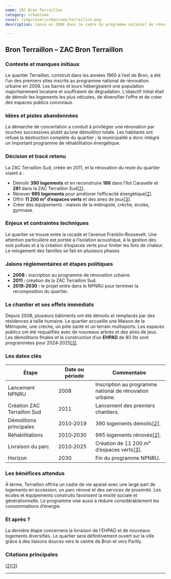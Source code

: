 ```yaml
---
name: ZAC Bron Terraillon
category: urbanisme
cover: /img/cover/urbanisme/terraillon.png
description: Lancé en 2008 dans le cadre du programme national de rénovation urbaine, le projet de la ZAC Bron Terraillon transforme un quartier construit dans les années 1960, autrefois dominé par de grandes barres locatives dégradées. Après la création de la ZAC Terraillon Sud en 2011, il combine démolition de 390 logements, reconstruction de 467 logements neufs, rénovation énergétique de 995 logements, aménagement de 11 200 m² d’espaces verts et construction d’équipements publics (écoles, crèche, gymnase, EHPAD), avec une finalisation prévue en 2030.

---
```

## Bron Terraillon – **ZAC Bron Terraillon**

### Contexte et manques initiaux

Le quartier Terraillon, construit dans les années 1960 à l’est de Bron, a été l’un des premiers sites inscrits au programme national de rénovation urbaine en 2008. Les barres et tours hébergeaient une population majoritairement locataire et souffraient de dégradation. L’objectif initial était de démolir les logements les plus vétustes, de diversifier l’offre et de créer des espaces publics conviviaux.

### Idées et pistes abandonnées

La démarche de concertation a conduit à privilégier une rénovation par touches successives plutôt qu’une démolition totale. Les habitants ont refusé la destruction complète du quartier ; la municipalité a donc intégré un important programme de réhabilitation énergétique.

### Décision et tracé retenu

La ZAC Terraillon Sud, créée en 2011, et la rénovation du reste du quartier visent à :

- Démolir **390 logements** et en reconstruire **186** dans l’îlot Caravelle et **281** dans la ZAC Terraillon Sud[\[2\]](https://www.grandlyon.com/mes-services-au-quotidien/sinformer-sur-les-projets-urbains-dans-la-metropole/bron-terraillon#:~:text=Quelques%20chiffres%20cl%C3%A9s).
- Rénover **995 logements** pour améliorer l’efficacité énergétique[\[2\]](https://www.grandlyon.com/mes-services-au-quotidien/sinformer-sur-les-projets-urbains-dans-la-metropole/bron-terraillon#:~:text=Quelques%20chiffres%20cl%C3%A9s).
- Offrir **11 200 m² d’espaces verts** et des aires de jeux[\[3\]](https://www.grandlyon.com/mes-services-au-quotidien/sinformer-sur-les-projets-urbains-dans-la-metropole/bron-terraillon#:~:text=futurs%20logements%20du%20secteur%20Lur%C3%A7at,%C2%A9%20M%C3%A9tropole%20de%20Lyon).
- Créer des équipements : maison de la métropole, crèche, écoles, gymnase.

### Enjeux et contraintes techniques

Le quartier se trouve entre la rocade et l’avenue Franklin‑Roosevelt. Une attention particulière est portée à l’isolation acoustique, à la gestion des sols pollués et à la création d’espaces verts pour limiter les îlots de chaleur. Le relogement des familles se fait en plusieurs phases.

### Jalons réglementaires et étapes politiques

- **2008 :** inscription au programme de rénovation urbaine.
- **2011 :** création de la ZAC Terraillon Sud.
- **2019‑2030 :** le projet entre dans le NPNRU pour terminer la recomposition du quartier.

### Le chantier et ses effets immédiats

Depuis 2008, plusieurs bâtiments ont été démolis et remplacés par des résidences à taille humaine. Le quartier accueille une Maison de la Métropole, une crèche, un pôle santé et un terrain multisports. Les espaces publics ont été requalifiés avec de nouveaux arbres et des aires de jeux. Les démolitions finales et la construction d’un **EHPAD** de 80 lits sont programmées pour 2024‑2025[\[3\]](https://www.grandlyon.com/mes-services-au-quotidien/sinformer-sur-les-projets-urbains-dans-la-metropole/bron-terraillon#:~:text=futurs%20logements%20du%20secteur%20Lur%C3%A7at,%C2%A9%20M%C3%A9tropole%20de%20Lyon).

### Les dates clés

| Étape | Date ou période | Commentaire |
| --- | --- | --- |
| Lancement NPNRU | 2008 | Inscription au programme national de rénovation urbaine. |
| Création ZAC Terraillon Sud | 2011 | Lancement des premiers chantiers. |
| Démolitions principales | 2010‑2019 | 390 logements démolis[\[2\]](https://www.grandlyon.com/mes-services-au-quotidien/sinformer-sur-les-projets-urbains-dans-la-metropole/bron-terraillon#:~:text=Quelques%20chiffres%20cl%C3%A9s). |
| Réhabilitations | 2010‑2030 | 995 logements rénovés[\[2\]](https://www.grandlyon.com/mes-services-au-quotidien/sinformer-sur-les-projets-urbains-dans-la-metropole/bron-terraillon#:~:text=Quelques%20chiffres%20cl%C3%A9s). |
| Livraison du parc | 2010‑2025 | Création de 11 200 m² d’espaces verts[\[3\]](https://www.grandlyon.com/mes-services-au-quotidien/sinformer-sur-les-projets-urbains-dans-la-metropole/bron-terraillon#:~:text=futurs%20logements%20du%20secteur%20Lur%C3%A7at,%C2%A9%20M%C3%A9tropole%20de%20Lyon). |
| Horizon | 2030 | Fin du programme NPNRU. |

### Les bénéfices attendus

À terme, Terraillon offrira un cadre de vie apaisé avec une large part de logements en accession, un parc rénové et des services de proximité. Les écoles et équipements construits favorisent la mixité sociale et générationnelle. Le programme vise aussi à réduire considérablement les consommations d’énergie.

### Et après ?

La dernière étape concernera la livraison de l’EHPAD et de nouveaux logements diversifiés. Le quartier sera définitivement ouvert sur la ville grâce à des liaisons douces vers le centre de Bron et vers Parilly.

### Citations principales

[\[2\]](https://www.grandlyon.com/mes-services-au-quotidien/sinformer-sur-les-projets-urbains-dans-la-metropole/bron-terraillon#:~:text=Quelques%20chiffres%20cl%C3%A9s)[\[3\]](https://www.grandlyon.com/mes-services-au-quotidien/sinformer-sur-les-projets-urbains-dans-la-metropole/bron-terraillon#:~:text=futurs%20logements%20du%20secteur%20Lur%C3%A7at,%C2%A9%20M%C3%A9tropole%20de%20Lyon)

---
